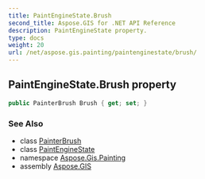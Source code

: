 ```yaml
---
title: PaintEngineState.Brush
second_title: Aspose.GIS for .NET API Reference
description: PaintEngineState property. 
type: docs
weight: 20
url: /net/aspose.gis.painting/paintenginestate/brush/
---
```

## PaintEngineState.Brush property

```csharp
public PainterBrush Brush { get; set; }
```

### See Also

* class [PainterBrush](../../painterbrush/)
* class [PaintEngineState](../)
* namespace [Aspose.Gis.Painting](../../paintenginestate/)
* assembly [Aspose.GIS](../../../)



